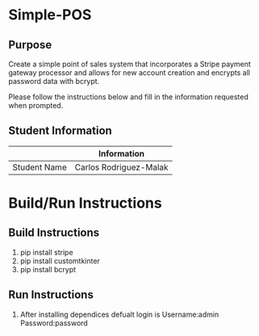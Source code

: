 # Simple-POS

## Purpose

Create a simple point of sales system that incorporates a Stripe payment gateway processor and allows for new account creation and encrypts all password data with bcrypt.

Please follow the instructions below and fill in the information requested when prompted.

## Student Information

|               | Information   |
|:-------------:|:-------------:|
| Student Name  | Carlos Rodriguez-Malak     |


# Build/Run Instructions

## Build Instructions
1. pip install stripe
2. pip install customtkinter
3. pip install bcrypt

## Run Instructions
1. After installing dependices defualt login is Username:admin Password:password
